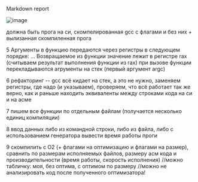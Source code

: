 Markdown report

![image](https://user-images.githubusercontent.com/114473740/197335272-b4a5eef8-d401-4dce-ad53-26b7bfa52687.png)

должна быть прога на си, скомпелированная gcc с флагами и без них + вылизанная скомпиленная прога

5
Аргументы в функцию передаются через регистры в следующем порядке: ...
Возвращаемое из функции значение лежит в регистре rax (считываем результат выполнения функции из rax)
при вызове функции перекладываются агрументы на стек (первый аргумент argc)

6
рефакторинг -- gcc всё кидает на стек, а это не нужно, заменяем регистры, где надо (и указываем),
проверяем, что всё работает так же верно, как и раньше
находить эквиваленты между строками кода на си и на асме

7
пишем все функции по отдельным файлам (получается несколько единиц компиляции)

8
ввод данных либо из командной строки, либо из файла, либо с использованием генератора
вывести время работы проги

9
скомпилить с O2 (+ флагами на оптимизацию и флагами на размер), 
сравнить по размерам исполняемых файлов, размеру асм кода и производительности (время работы, скорость исполнения)
//можно табличку: моя, без оптима, с оптимом по размеру
//можно не анализировать код после полученного оптимизатора!
